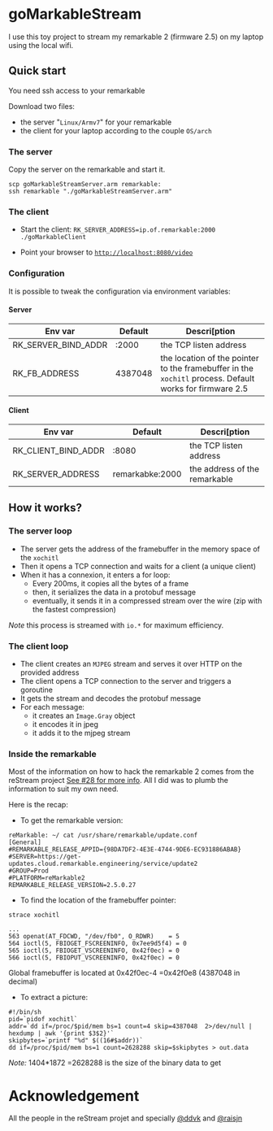 # goMarkableStream

I use this toy project to stream my remarkable 2 (firmware 2.5) on my laptop using the local wifi.

## Quick start

You need ssh access to your remarkable

Download two files:

- the server "`Linux/Armv7`" for your remarkable
- the client for your laptop according to the couple `OS/arch`

### The server

Copy the server on the remarkable and start it.

```shell
scp goMarkableStreamServer.arm remarkable:
ssh remarkable "./goMarkableStreamServer.arm"
```

### The client

- Start the client: `RK_SERVER_ADDRESS=ip.of.remarkable:2000 ./goMarkableClient`

- Point your browser to [`http://localhost:8080/video`](http://localhost:8080/video)

### Configuration

It is possible to tweak the configuration via environment variables:

#### Server

| Env var             |  Default  |  Descri[ption
|---------------------|-----------|---------------
| RK_SERVER_BIND_ADDR | :2000     | the TCP listen address
| RK_FB_ADDRESS       | 4387048   | the location of the pointer to the framebuffer in the `xochitl` process. Default works for firmware 2.5

#### Client

| Env var             |  Default        |  Descri[ption
|---------------------|-----------------|---------------
| RK_CLIENT_BIND_ADDR | :8080           | the TCP listen address
| RK_SERVER_ADDRESS   | remarkabke:2000 | the address of the remarkable

## How it works?

### The server loop 

- The server gets the address of the framebuffer in the memory space of the `xochitl`
- Then it opens a TCP connection and waits for a client (a unique client)
- When it has a connexion, it enters a for loop:
  - Every 200ms, it copies all the bytes of a frame
  - then, it serializes the data in a protobuf message
  - eventually, it sends it in a compressed stream over the wire (zip with the fastest compression)

_Note_ this process is streamed with `io.*` for maximum efficiency.

### The client loop

- The client creates an `MJPEG` stream and serves it over HTTP on the provided address
- The client opens a TCP connection to the server and triggers a goroutine
- It gets the stream and decodes the protobuf message
- For each message:
  - it creates an `Image.Gray` object
  - it encodes it in jpeg
  - it adds it to the mjpeg stream

### Inside the remarkable

Most of the information on how to hack the remarkable 2 comes from the reStream project [See #28 for more info](https://github.com/rien/reStream/issues/28). All I did was to plumb the information to suit my own need.

Here is the recap:

- To get the remarkable version:

```shell
reMarkable: ~/ cat /usr/share/remarkable/update.conf
[General]
#REMARKABLE_RELEASE_APPID={98DA7DF2-4E3E-4744-9DE6-EC931886ABAB}
#SERVER=https://get-updates.cloud.remarkable.engineering/service/update2
#GROUP=Prod
#PLATFORM=reMarkable2
REMARKABLE_RELEASE_VERSION=2.5.0.27
```

- To find the location of the framebuffer pointer:

```shell
strace xochitl

...
563 openat(AT_FDCWD, "/dev/fb0", O_RDWR)    = 5
564 ioctl(5, FBIOGET_FSCREENINFO, 0x7ee9d5f4) = 0
565 ioctl(5, FBIOGET_VSCREENINFO, 0x42f0ec) = 0
566 ioctl(5, FBIOPUT_VSCREENINFO, 0x42f0ec) = 0
```

Global framebuffer is located at 0x42f0ec-4 =0x42f0e8 (4387048 in decimal)

- To extract a picture:

```shell
#!/bin/sh
pid=`pidof xochitl`
addr=`dd if=/proc/$pid/mem bs=1 count=4 skip=4387048  2>/dev/null | hexdump | awk '{print $3$2}'`
skipbytes=`printf "%d" $((16#$addr))`
dd if=/proc/$pid/mem bs=1 count=2628288 skip=$skipbytes > out.data
```

_Note:_ 1404*1872 =2628288 is the size of the binary data to get

# Acknowledgement

All the people in the reStream projet and specially
[@ddvk](https://github.com/ddvk) and [@raisjn](https://github.com/raisjn)
